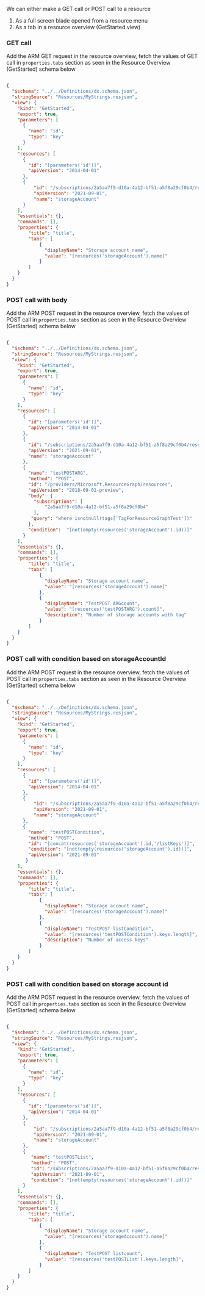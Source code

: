 We can either make a GET call or POST call to a resource

1. As a full screen blade opened from a resource menu
2. As a tab in a resource overview (GetStarted view)

<a name="get-call"></a>
### GET call

Add the ARM GET request in the resource overview, fetch the values of GET call in `properties.tabs` section as seen in the Resource Overview (GetStarted) schema below

```json

{
  "$schema": "../../Definitions/dx.schema.json",
  "stringSource": "Resources/MyStrings.resjson",
  "view": {
    "kind": "GetStarted",
    "export": true,
    "parameters": [
      {
        "name": "id",
        "type": "key"
      }
    ],
    "resources": [
      {
        "id": "[parameters('id')]",
        "apiVersion": "2014-04-01"
      },
      {    
          "id": "/subscriptions/2a5aa7f9-d10a-4a12-bf51-a5f8a29cf0b4/resourceGroups/managedAppTest_rg/providers/      Microsoft.Storage/storageAccounts/e2eteststorageaccount",  
          "apiVersion": "2021-09-01",     
          "name": "storageAccount"    
      }
    ],
    "essentials": {},
    "commands": [],
    "properties": {
        "title": "title",
        "tabs": [
            {
              "displayName": "Storage account name",
              "value": "[resources('storageAccount').name]"
            }
        ]
    }
  }
}

```

<a name="post-call-with-body"></a>
### POST call with body

Add the ARM POST request in the resource overview, fetch the values of POST call in `properties.tabs` section as seen in the Resource Overview (GetStarted) schema below

```json

{
  "$schema": "../../Definitions/dx.schema.json",
  "stringSource": "Resources/MyStrings.resjson",
  "view": {
    "kind": "GetStarted",
    "export": true,
    "parameters": [
      {
        "name": "id",
        "type": "key"
      }
    ],
    "resources": [
      {
        "id": "[parameters('id')]",
        "apiVersion": "2014-04-01"
      },
      {    
        "id": "/subscriptions/2a5aa7f9-d10a-4a12-bf51-a5f8a29cf0b4/resourceGroups/managedAppTest_rg/providers/Microsoft.Storage/storageAccounts/e2eteststorageaccount",  
        "apiVersion": "2021-09-01",     
        "name": "storageAccount"    
      },
      {     
        "name": "testPOSTARG",    
        "method": "POST",     
        "id": "/providers/Microsoft.ResourceGraph/resources",    
        "apiVersion": "2018-09-01-preview",    
        "body": {      
          "subscriptions": [    
              "2a5aa7f9-d10a-4a12-bf51-a5f8a29cf0b4"      
          ],       
         "query": "where isnotnull(tags['TagForResourceGraphTest'])"       
        },       
        "condition":  "[not(empty(resources('storageAccount').id))]"   
      }
    ],
    "essentials": {},
    "commands": [],
    "properties": {
        "title": "title",
        "tabs": [
            {
              "displayName": "Storage account name",
              "value": "[resources('storageAccount').name]"
            },
            {
              "displayName": "TestPOST ARGcount",
              "value": "[resources('testPOSTARG').count]",
              "description": "Number of storage accounts with tag"
            }
        ]
    }
  }
}

```

<a name="post-call-with-condition-based-on-storageaccountid"></a>
### POST call with condition based on storageAccountId

Add the ARM POST request in the resource overview, fetch the values of POST call in `properties.tabs` section as seen in the Resource Overview (GetStarted) schema below

```json

{
  "$schema": "../../Definitions/dx.schema.json",
  "stringSource": "Resources/MyStrings.resjson",
  "view": {
    "kind": "GetStarted",
    "export": true,
    "parameters": [
      {
        "name": "id",
        "type": "key"
      }
    ],
    "resources": [
      {
        "id": "[parameters('id')]",
        "apiVersion": "2014-04-01"
      },
      {    
          "id": "/subscriptions/2a5aa7f9-d10a-4a12-bf51-a5f8a29cf0b4/resourceGroups/managedAppTest_rg/providers/      Microsoft.Storage/storageAccounts/e2eteststorageaccount",  
          "apiVersion": "2021-09-01",     
          "name": "storageAccount"    
      },
      {       
        "name": "testPOSTCondition",   
        "method": "POST",      
        "id": "[concat(resources('storageAccount').id,'/listKeys')]",    
        "condition": "[not(empty(resources('storageAccount').id))]",   
        "apiVersion": "2021-09-01"   
       }
    ],
    "essentials": {},
    "commands": [],
    "properties": {
        "title": "title",
        "tabs": [
            {
              "displayName": "Storage account name",
              "value": "[resources('storageAccount').name]"
            },
            {
              "displayName": "TestPOST listCondition",
              "value": "[resources('testPOSTCondition').keys.length]",
              "description": "Number of access keys"
            }
        ]
    }
  }
}

```

<a name="post-call-with-condition-based-on-storage-account-id"></a>
### POST call with condition based on storage account id

Add the ARM POST request in the resource overview, fetch the values of POST call in `properties.tabs` section as seen in the Resource Overview (GetStarted) schema below

```json

{
  "$schema": "../../Definitions/dx.schema.json",
  "stringSource": "Resources/MyStrings.resjson",
  "view": {
    "kind": "GetStarted",
    "export": true,
    "parameters": [
      {
        "name": "id",
        "type": "key"
      }
    ],
    "resources": [
      {
        "id": "[parameters('id')]",
        "apiVersion": "2014-04-01"
      },
      {    
          "id": "/subscriptions/2a5aa7f9-d10a-4a12-bf51-a5f8a29cf0b4/resourceGroups/managedAppTest_rg/providers/      Microsoft.Storage/storageAccounts/e2eteststorageaccount",  
          "apiVersion": "2021-09-01",     
          "name": "storageAccount"    
      },
      {       
         "name": "testPOSTList",
         "method": "POST",    
         "id": "/subscriptions/2a5aa7f9-d10a-4a12-bf51-a5f8a29cf0b4/resourceGroups/managedAppTest_rg/providers/Microsoft.Storage/storageAccounts/e2eteststorageaccount/listKeys",     
         "apiVersion": "2021-09-01",    
         "condition": "[not(empty(resources('storageAccount').id))]"     
      }
    ],
    "essentials": {},
    "commands": [],
    "properties": {
        "title": "title",
        "tabs": [
            {
              "displayName": "Storage account name",
              "value": "[resources('storageAccount').name]"
            },
            {
              "displayName": "TestPOST listcount",
              "value": "[resources('testPOSTList').keys.length]",
            }
        ]
    }
  }
}

```
